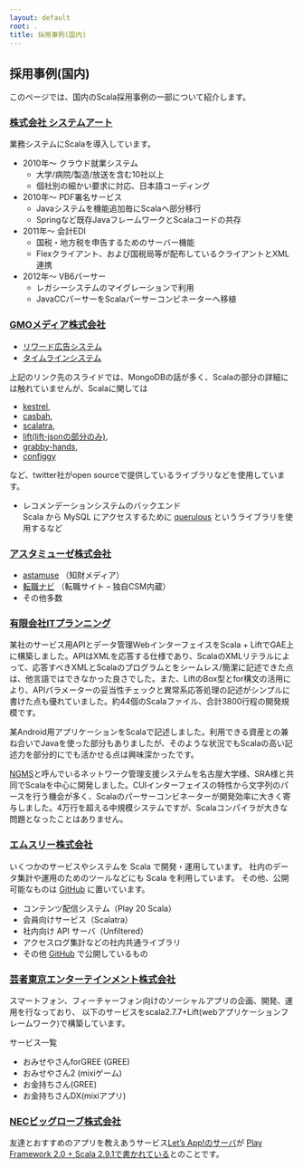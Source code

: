 ```yaml
---
layout: default
root: .
title: 採用事例(国内)
---
```


## 採用事例(国内)

このページでは、国内のScala採用事例の一部について紹介します。

### [株式会社 システムアート](http://www.sysart.jp/)

業務システムにScalaを導入しています。

* 2010年～ クラウド就業システム
	* 大学/病院/製造/放送を含む10社以上
	* 個社別の細かい要求に対応、日本語コーディング
* 2010年～ PDF署名サービス
	* Javaシステムを機能追加毎にScalaへ部分移行
	* Springなど既存JavaフレームワークとScalaコードの共存
* 2011年～ 会計EDI
	* 国税・地方税を申告するためのサーバー機能
	* Flexクライアント、および国税局等が配布しているクライアントとXML連携
* 2012年～ VB6パーサー
	* レガシーシステムのマイグレーションで利用
	* JavaCCパーサーをScalaパーサーコンビネーターへ移植

### [GMOメディア株式会社](http://www.gmo-media.jp/)

* [リワード広告システム](https://docs.google.com/leaf?id=0B3gzkyf0Dd_5M2QzMGRkOTUtYTJlNC00YWZhLTg4ODgtOTlmYTg1M2NiNWU3)
* [タイムラインシステム](http://www.slideshare.net/hitoasa/mongodb-13561725)

上記のリンク先のスライドでは、MongoDBの話が多く、Scalaの部分の詳細には触れていませんが、Scalaに関しては

* [kestrel](https://github.com/robey/kestrel),
* [casbah](https://github.com/mongodb/casbah),
* [scalatra](https://github.com/scalatra/scalatra),
* [lift(lift-jsonの部分のみ)](https://github.com/lift/framework),
* [grabby-hands](https://github.com/twitter/grabby-hands),
* [configgy](https://github.com/robey/configgy)

など、twitter社がopen sourceで提供しているライブラリなどを使用しています。

* レコメンデーションシステムのバックエンド  
Scala から MySQL にアクセスするために [querulous](http://github.com/twitter/querulous) というライブラリを使用するなど

### [アスタミューゼ株式会社](http://www.astamuse.co.jp/)

* [astamuse](http://astamuse.com/) （知財メディア）
* [転職ナビ](http://robots-job.com/) （転職サイト – 独自CSM内蔵）
* その他多数

### [有限会社ITプランニング](http://www.itpl.co.jp/)

某社のサービス用APIとデータ管理WebインターフェイスをScala + LiftでGAE上に構築しました。APIはXMLを応答する仕様であり、ScalaのXMLリテラルによって、応答すべきXMLとScalaのプログラムとをシームレス/簡潔に記述できた点は、他言語ではできなかった良さでした。また、LiftのBox型とfor構文の活用により、APIパラメーターの妥当性チェックと異常系応答処理の記述がシンプルに書けた点も優れていました。約44個のScalaファイル、合計3800行程の開発規模です。

某Android用アプリケーションをScalaで記述しました。利用できる資産との兼ね合いでJavaを使った部分もありましたが、そのような状況でもScalaの高い記述力を部分的にでも活かせる点は興味深かったです。

[NGMS](http://sourceforge.jp/projects/ngms/)と呼んでいるネットワーク管理支援システムを名古屋大学様、SRA様と共同でScalaを中心に開発しました。CUIインターフェイスの特性から文字列のパースを行う機会が多く、Scalaのパーサーコンビネーターが開発効率に大きく寄与しました。4万行を超える中規模システムですが、Scalaコンパイラが大きな問題となったことはありません。

### [エムスリー株式会社](http://corporate.m3.com/)

いくつかのサービスやシステムを Scala で開発・運用しています。
社内のデータ集計や運用のためのツールなどにも Scala を利用しています。
その他、公開可能なものは [GitHub](https://github.com/m3dev) に置いています。

* コンテンツ配信システム（Play 20 Scala）
* 会員向けサービス（Scalatra）
* 社内向け API サーバ（Unfiltered）
* アクセスログ集計などの社内共通ライブラリ
* その他 [GitHub](https://github.com/m3dev) で公開しているもの

### [芸者東京エンターテインメント株式会社](http://www.geishatokyo.com/)

スマートフォン、フィーチャーフォン向けのソーシャルアプリの企画、開発、運用を行なっており、
以下のサービスをscala2.7.7+Lift(webアプリケーションフレームワーク)で構築しています。

サービス一覧

* おみせやさんforGREE (GREE)
* おみせやさん2 (mixiゲーム)
* お金持ちさん(GREE)
* お金持ちさんDX(mixiアプリ)

### [NECビッグローブ株式会社](http://www.biglobe.ne.jp/)

友達とおすすめのアプリを教えあうサービス[Let’s App!のサーバ](http://letsapp.jp/)が
[Play Framework 2.0 + Scala 2.9.1で書かれている](http://engineer.biglobe.ne.jp/201207/article_1.html)とのことです。
